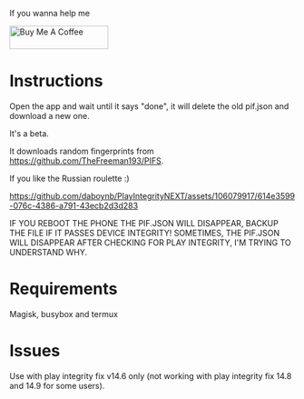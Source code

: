 If you wanna help me

<a href="https://www.buymeacoffee.com/daboynb" target="_blank"><img src="https://cdn.buymeacoffee.com/buttons/default-orange.png" alt="Buy Me A Coffee" height="41" width="174"></a>

# Instructions
Open the app and wait until it says "done", it will delete the old pif.json and download a new one.

It's a beta.

It downloads random fingerprints from https://github.com/TheFreeman193/PIFS. 

If you like the Russian roulette :)



https://github.com/daboynb/PlayIntegrityNEXT/assets/106079917/614e3599-076c-4386-a791-43ecb2d3d283

IF YOU REBOOT THE PHONE THE PIF.JSON WILL DISAPPEAR, BACKUP THE FILE IF IT PASSES DEVICE INTEGRITY!
SOMETIMES, THE PIF.JSON WILL DISAPPEAR AFTER CHECKING FOR PLAY INTEGRITY, I'M TRYING TO UNDERSTAND WHY.

# Requirements
Magisk, busybox and termux

# Issues 
Use with play integrity fix v14.6 only (not working with play integrity fix 14.8 and 14.9 for some users).
